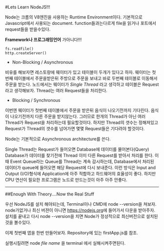 #Lets Learn NodeJS!!!

Node는 크롬의 V8엔진을 사용하는 Runtime Environment이다.
기본적으로 Javascript에서 사용되는 document. function들과는다르게 file을 읽거나 포트에서 request들을 받을수있다.

**Framework나 프로그래밍언어** 가아니다!!!

```
fs.readfile()
http.createServer()
```
* Non-Blocking / Asynchronous

비유를 해보자면 레스토랑에 웨이터가 있고 테이블이 두개가 있다고 하자.
웨이터는 첫번째 테이블에서 주문을받은뒤 주방으로 주문을 보내고 바로 두번째 테이블로 이동해서 주문을 받는다.
노드에서는 웨이터가 *Single Thread* 라고 생각하고 테이블은 Request라고 생각해보자.
Thread는 여러 Request들을 처리한다.

* Blocking / Synchronous

이번엔 웨이터가 첫번째 테이블에서 주문을 받은뒤 음식이 나오기전까지 기다린다. 음식이 나오기전까지 다른 주문을 받지않는다.
그러므로 한개의 Thread가 아닌 여러 Thread가 Request을 처리하는데 필요할것이다. 하지만 Thread의 갯수는 정해져있고 Request가
Thread의 갯수를 넘어가면 몇몇 Request들은 기다려야 할것이다.

Node는 기본적으로 Asynchronous architecture를 쓴다.

Single Thread는 Request가 들어오면 Database에 데이터를 물어본다(Query) Database가 데이터를 찾기전에 Thread 이미 다른 Request를
받아서 처리를 한다. 이때 Event Queue라는 Queue를 Thread는 계속 감시하는데, Database에서 처리된 데이터가 queue에 들어오면 해당 Request에
다시 보내준다. 이런 방식은 Input and Output (I/O)형식에 Application에 아주 적합하고 하드웨어의 효율성이 좋다. 하지만 CPU 연산이 필요한 프로그램은
노드로 만드는것이 아주 아주 안좋다.
<hr/>

##Enough With Theory....Now the Real Stuff

우선 NodeJS를 설치 해야되는데, Terminal이나 CMD에 node --version을 쳐보자. node가없거나 최신 버젼이 아니면 <https://nodejs.org>에 들어가서
다운을 받아주자. 설치를 끝내고 다시 node --version을 치면 Node가 정상적으로 최신버전으로 설치된것을 볼수있다.

이제 첫번째 앱을 한번 만들어보자. Repository에 있는 firstApp.js를 참조.

실행시킬려면 node _file name_ 을 terminal 에서 실해시켜주면된다.
